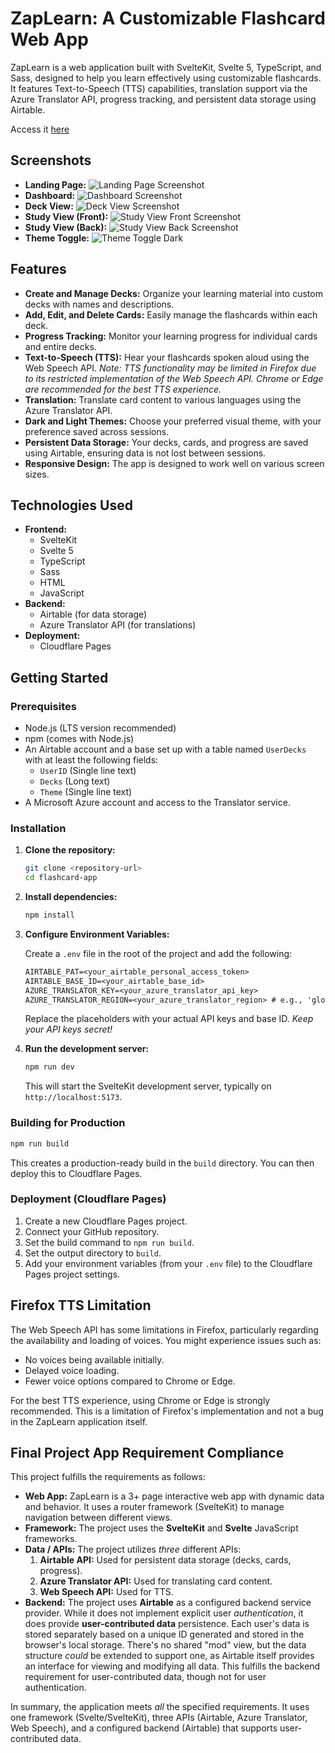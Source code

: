 # ZapLearn: A Customizable Flashcard Web App

ZapLearn is a web application built with SvelteKit, Svelte 5, TypeScript, and Sass, designed to help you learn effectively using customizable flashcards. It features Text-to-Speech (TTS) capabilities, translation support via the Azure Translator API, progress tracking, and persistent data storage using Airtable.

Access it [here](zaplearn.pages.dev)

## Screenshots

* **Landing Page:**
    ![Landing Page Screenshot](static/readme_assets/landing.png)
* **Dashboard:**
    ![Dashboard Screenshot](static/readme_assets/dashboard.png)
* **Deck View:**
    ![Deck View Screenshot](static/readme_assets/deck.png)
* **Study View (Front):**
    ![Study View Front Screenshot](static/readme_assets/card_front.png)
* **Study View (Back):**
    ![Study View Back Screenshot](static/readme_assets/card_back.png)
* **Theme Toggle:**
   ![Theme Toggle Dark](static/readme_assets/dashboard_dark.png)

## Features

* **Create and Manage Decks:** Organize your learning material into custom decks with names and descriptions.
* **Add, Edit, and Delete Cards:**  Easily manage the flashcards within each deck.
* **Progress Tracking:** Monitor your learning progress for individual cards and entire decks.
* **Text-to-Speech (TTS):**  Hear your flashcards spoken aloud using the Web Speech API.  *Note: TTS functionality may be limited in Firefox due to its restricted implementation of the Web Speech API.  Chrome or Edge are recommended for the best TTS experience.*
* **Translation:** Translate card content to various languages using the Azure Translator API.
* **Dark and Light Themes:**  Choose your preferred visual theme, with your preference saved across sessions.
* **Persistent Data Storage:** Your decks, cards, and progress are saved using Airtable, ensuring data is not lost between sessions.
* **Responsive Design:**  The app is designed to work well on various screen sizes.

## Technologies Used

* **Frontend:**
  * SvelteKit
  * Svelte 5
  * TypeScript
  * Sass
  * HTML
  * JavaScript
* **Backend:**
  * Airtable (for data storage)
  * Azure Translator API (for translations)
* **Deployment:**
  * Cloudflare Pages

## Getting Started

### Prerequisites

* Node.js (LTS version recommended)
* npm (comes with Node.js)
* An Airtable account and a base set up with a table named `UserDecks` with at least the following fields:
  * `UserID` (Single line text)
  * `Decks` (Long text)
  * `Theme` (Single line text)
* A Microsoft Azure account and access to the Translator service.

### Installation

1. **Clone the repository:**

    ```bash
    git clone <repository-url>
    cd flashcard-app
    ```

2. **Install dependencies:**

    ```bash
    npm install
    ```

3. **Configure Environment Variables:**

    Create a `.env` file in the root of the project and add the following:

    ```txt
    AIRTABLE_PAT=<your_airtable_personal_access_token>
    AIRTABLE_BASE_ID=<your_airtable_base_id>
    AZURE_TRANSLATOR_KEY=<your_azure_translator_api_key>
    AZURE_TRANSLATOR_REGION=<your_azure_translator_region> # e.g., 'global', 'eastus'
    ```

    Replace the placeholders with your actual API keys and base ID.  *Keep your API keys secret!*

4. **Run the development server:**

    ```bash
    npm run dev
    ```

    This will start the SvelteKit development server, typically on `http://localhost:5173`.

### Building for Production

```bash
npm run build
```

This creates a production-ready build in the `build` directory.  You can then deploy this to Cloudflare Pages.

### Deployment (Cloudflare Pages)

1. Create a new Cloudflare Pages project.
2. Connect your GitHub repository.
3. Set the build command to `npm run build`.
4. Set the output directory to `build`.
5. Add your environment variables (from your `.env` file) to the Cloudflare Pages project settings.

## Firefox TTS Limitation

The Web Speech API has some limitations in Firefox, particularly regarding the availability and loading of voices.  You might experience issues such as:

* No voices being available initially.
* Delayed voice loading.
* Fewer voice options compared to Chrome or Edge.

For the best TTS experience, using Chrome or Edge is strongly recommended.  This is a limitation of Firefox's implementation and not a bug in the ZapLearn application itself.

## Final Project App Requirement Compliance

This project fulfills the requirements as follows:

* **Web App:** ZapLearn is a 3+ page interactive web app with dynamic data and behavior.  It uses a router framework (SvelteKit) to manage navigation between different views.
* **Framework:**  The project uses the **SvelteKit** and **Svelte** JavaScript frameworks.
* **Data / APIs:** The project utilizes *three* different APIs:
    1. **Airtable API:** Used for persistent data storage (decks, cards, progress).
    2. **Azure Translator API:** Used for translating card content.
    3. **Web Speech API:** Used for TTS.
* **Backend:** The project uses **Airtable** as a configured backend service provider. While it does not implement explicit user *authentication*, it does provide **user-contributed data** persistence. Each user's data is stored separately based on a unique ID generated and stored in the browser's local storage. There's no shared "mod" view, but the data structure *could* be extended to support one, as Airtable itself provides an interface for viewing and modifying all data. This fulfills the backend requirement for user-contributed data, though not for user authentication.

In summary, the application meets *all* the specified requirements. It uses one framework (Svelte/SvelteKit), three APIs (Airtable, Azure Translator, Web Speech), and a configured backend (Airtable) that supports user-contributed data.
